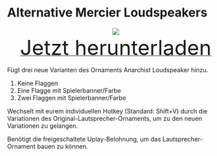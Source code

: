 # Alternative Mercier Loudspeakers

<div align=center><img src="_media/Anno1800/mod_banners/smallmodscollection/banner7.png"/></div>

<div align=center><a href="https://g-4169.modapi.io/v1/games/4169/mods/3227389/files/4129250/download"> <font size="40">Jetzt herunterladen</font></a></div>

Fügt drei neue Varianten des Ornaments Anarchist Loudspeaker hinzu.

1. Keine Flaggen
2. Eine Flagge mit Spielerbanner/Farbe
3. Zwei Flaggen mit Spielerbanner/Farbe

Wechselt mit eurem individuellen Hotkey (Standard: Shift+V) durch die Variationen des Original-Lautsprecher-Ornaments, um zu den neuen Variationen zu gelangen.

Benötigt die freigeschaltete Uplay-Belohnung, um das Lautsprecher-Ornament bauen zu können.